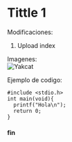 # Tittle 1
Modificaciones: 
1. Upload index

Imagenes:  
![Yakcat](https://octodex.github.com/images/yaktocat.png)

Ejemplo de codigo:

```
#include <stdio.h>
int main(void){
  printf("Hola\n");
  return 0;
}
```
#### fin
